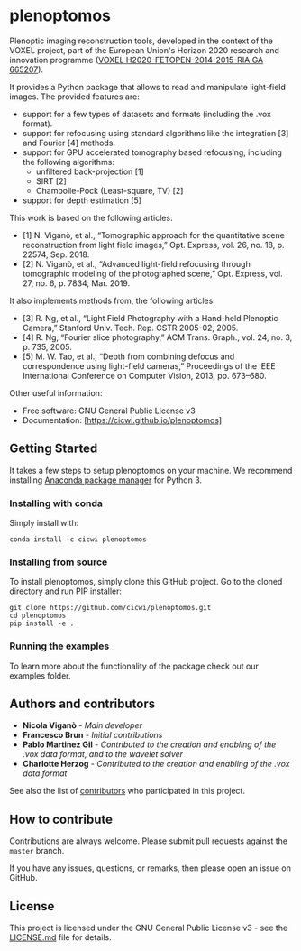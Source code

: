 # plenoptomos

Plenoptic imaging reconstruction tools, developed in the context of the VOXEL
project, part of the European Union's Horizon 2020 research and innovation
programme ([VOXEL H2020-FETOPEN-2014-2015-RIA  GA 665207](https://ec.europa.eu/programmes/horizon2020/en/news/3d-x-ray-imaging-very-low-dose)).

It provides a Python package that allows to read and manipulate light-field images.
The provided features are:
* support for a few types of datasets and formats (including the .vox format).
* support for refocusing using standard algorithms like the integration [3] and Fourier [4] methods.
* support for GPU accelerated tomography based refocusing, including the following algorithms:
  * unfiltered back-projection [1]
  * SIRT [2]
  * Chambolle-Pock (Least-square, TV) [2]
* support for depth estimation [5]

This work is based on the following articles:
- [1] N. Viganò, et al., “Tomographic approach for the quantitative scene reconstruction from light field images,” Opt. Express, vol. 26, no. 18, p. 22574, Sep. 2018.
- [2] N. Viganò, et al., “Advanced light-field refocusing through tomographic modeling of the photographed scene,” Opt. Express, vol. 27, no. 6, p. 7834, Mar. 2019.

It also implements methods from, the following articles:
- [3] R. Ng, et al., “Light Field Photography with a Hand-held Plenoptic Camera,” Stanford Univ. Tech. Rep. CSTR 2005-02, 2005.
- [4] R. Ng, “Fourier slice photography,” ACM Trans. Graph., vol. 24, no. 3, p. 735, 2005.
- [5] M. W. Tao, et al., “Depth from combining defocus and correspondence using light-field cameras,” Proceedings of the IEEE International Conference on Computer Vision, 2013, pp. 673–680.

Other useful information:
* Free software: GNU General Public License v3
* Documentation: [https://cicwi.github.io/plenoptomos]

## Getting Started

It takes a few steps to setup plenoptomos on your
machine. We recommend installing
[Anaconda package manager](https://www.anaconda.com/download/) for
Python 3.

### Installing with conda

Simply install with:
```
conda install -c cicwi plenoptomos
```

### Installing from source

To install plenoptomos, simply clone this GitHub
project. Go to the cloned directory and run PIP installer:
```
git clone https://github.com/cicwi/plenoptomos.git
cd plenoptomos
pip install -e .
```

### Running the examples

To learn more about the functionality of the package check out our
examples folder.

## Authors and contributors

* **Nicola Viganò** - *Main developer*
* **Francesco Brun** - *Initial contributions*
* **Pablo Martinez Gil** - *Contributed to the creation and enabling of the .vox data format, and to the wavelet solver*
* **Charlotte Herzog** - *Contributed to the creation and enabling of the .vox data format*

See also the list of [contributors](https://github.com/cicwi/plenoptomos/contributors) who participated in this project.

## How to contribute

Contributions are always welcome. Please submit pull requests against the `master` branch.

If you have any issues, questions, or remarks, then please open an issue on GitHub.

## License

This project is licensed under the GNU General Public License v3 - see the [LICENSE.md](LICENSE.md) file for details.
